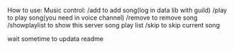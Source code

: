 How to use:
  Music control:
    /add to add song(log in data lib with guild)
    /play to play song(you need in voice channel)
    /remove to remove song
    /showplaylist to show this server song play list
    /skip to skip current song

wait sometime to updata readme